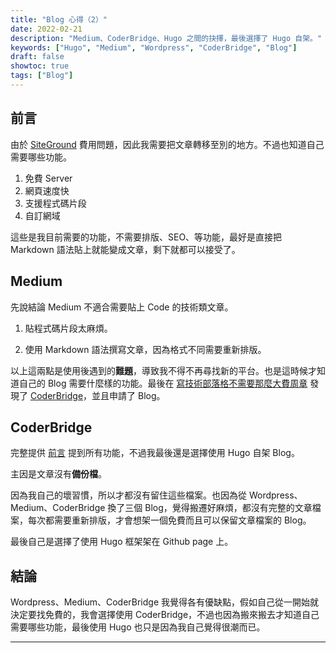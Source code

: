 ```yaml
---
title: "Blog 心得（2）"
date: 2022-02-21
description: "Medium、CoderBridge、Hugo 之間的抉擇，最後選擇了 Hugo 自架。"
keywords: ["Hugo", "Medium", "Wordpress", "CoderBridge", "Blog"]
draft: false
showtoc: true
tags: ["Blog"]
---
```


## 前言

由於 [SiteGround][siteground] 費用問題，因此我需要把文章轉移至別的地方。不過也知道自己需要哪些功能。

1. 免費 Server
2. 網頁速度快
3. 支援程式碼片段
4. 自訂網域

這些是我目前需要的功能，不需要排版、SEO、等功能，最好是直接把 Markdown 語法貼上就能變成文章，剩下就都可以接受了。

## Medium

先說結論 Medium 不適合需要貼上 Code 的技術類文章。

1. 貼程式碼片段太麻煩。

2. 使用 Markdown 語法撰寫文章，因為格式不同需要重新排版。

以上這兩點是使用後遇到的**難題**，導致我不得不再尋找新的平台。也是這時候才知道自己的 Blog 需要什麼樣的功能。最後在 [寫技術部落格不需要那麼大費周章][m_1] 發現了 [CoderBridge]，並且申請了 Blog。

## CoderBridge

完整提供 [前言](#前言) 提到所有功能，不過我最後還是選擇使用 Hugo 自架 Blog。

主因是文章沒有**備份檔**。

因為我自己的壞習慣，所以才都沒有留住這些檔案。也因為從 Wordpress、Medium、CoderBridge 換了三個 Blog，覺得搬遷好麻煩，都沒有完整的文章檔案，每次都需要重新排版，才會想架一個免費而且可以保留文章檔案的 Blog。

最後自己是選擇了使用 Hugo 框架架在 Github page 上。

## 結論

Wordpress、Medium、CoderBridge 我覺得各有優缺點，假如自己從一開始就決定要找免費的，我會選擇使用 CoderBridge，不過也因為搬來搬去才知道自己需要哪些功能，最後使用 Hugo 也只是因為我自己覺得很潮而已。

---

[siteground]: https://www.siteground.com/
[Medium]: https://medium.com/
[CoderBridge]: https://zh-tw.coderbridge.com/
[m_1]: https://hulitw.medium.com/tech-blog-coderbridge-to-the-rescue-2ba5b52d8bcd
